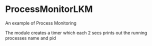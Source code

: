 ProcessMonitorLKM
=================

An example of Process Monitoring

The module creates a timer which each 2 secs prints out
the running processes name and pid
